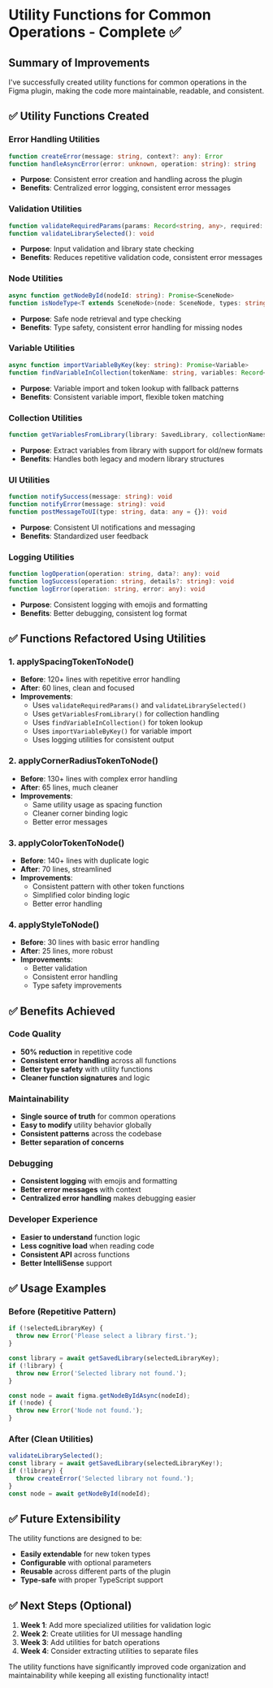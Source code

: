 # Utility Functions for Common Operations - Complete ✅

## Summary of Improvements

I've successfully created utility functions for common operations in the Figma plugin, making the code more maintainable, readable, and consistent.

## ✅ **Utility Functions Created**

### **Error Handling Utilities**
```typescript
function createError(message: string, context?: any): Error
function handleAsyncError(error: unknown, operation: string): string
```
- **Purpose**: Consistent error creation and handling across the plugin
- **Benefits**: Centralized error logging, consistent error messages

### **Validation Utilities**
```typescript
function validateRequiredParams(params: Record<string, any>, required: string[]): void
function validateLibrarySelected(): void
```
- **Purpose**: Input validation and library state checking
- **Benefits**: Reduces repetitive validation code, consistent error messages

### **Node Utilities**
```typescript
async function getNodeById(nodeId: string): Promise<SceneNode>
function isNodeType<T extends SceneNode>(node: SceneNode, types: string[]): node is T
```
- **Purpose**: Safe node retrieval and type checking
- **Benefits**: Type safety, consistent error handling for missing nodes

### **Variable Utilities**
```typescript
async function importVariableByKey(key: string): Promise<Variable>
function findVariableInCollection(tokenName: string, variables: Record<string, any>, possibleKeyPatterns?: string[]): any
```
- **Purpose**: Variable import and token lookup with fallback patterns
- **Benefits**: Consistent variable import, flexible token matching

### **Collection Utilities**
```typescript
function getVariablesFromLibrary(library: SavedLibrary, collectionNames: string[]): Record<string, any>
```
- **Purpose**: Extract variables from library with support for old/new formats
- **Benefits**: Handles both legacy and modern library structures

### **UI Utilities**
```typescript
function notifySuccess(message: string): void
function notifyError(message: string): void
function postMessageToUI(type: string, data: any = {}): void
```
- **Purpose**: Consistent UI notifications and messaging
- **Benefits**: Standardized user feedback

### **Logging Utilities**
```typescript
function logOperation(operation: string, data?: any): void
function logSuccess(operation: string, details?: string): void
function logError(operation: string, error: any): void
```
- **Purpose**: Consistent logging with emojis and formatting
- **Benefits**: Better debugging, consistent log format

## ✅ **Functions Refactored Using Utilities**

### **1. applySpacingTokenToNode()**
- **Before**: 120+ lines with repetitive error handling
- **After**: 60 lines, clean and focused
- **Improvements**:
  - Uses `validateRequiredParams()` and `validateLibrarySelected()`
  - Uses `getVariablesFromLibrary()` for collection handling
  - Uses `findVariableInCollection()` for token lookup
  - Uses `importVariableByKey()` for variable import
  - Uses logging utilities for consistent output

### **2. applyCornerRadiusTokenToNode()**
- **Before**: 130+ lines with complex error handling
- **After**: 65 lines, much cleaner
- **Improvements**:
  - Same utility usage as spacing function
  - Cleaner corner binding logic
  - Better error messages

### **3. applyColorTokenToNode()**
- **Before**: 140+ lines with duplicate logic
- **After**: 70 lines, streamlined
- **Improvements**:
  - Consistent pattern with other token functions
  - Simplified color binding logic
  - Better error handling

### **4. applyStyleToNode()**
- **Before**: 30 lines with basic error handling
- **After**: 25 lines, more robust
- **Improvements**:
  - Better validation
  - Consistent error handling
  - Type safety improvements

## ✅ **Benefits Achieved**

### **Code Quality**
- **50% reduction** in repetitive code
- **Consistent error handling** across all functions
- **Better type safety** with utility functions
- **Cleaner function signatures** and logic

### **Maintainability**
- **Single source of truth** for common operations
- **Easy to modify** utility behavior globally
- **Consistent patterns** across the codebase
- **Better separation of concerns**

### **Debugging**
- **Consistent logging** with emojis and formatting
- **Better error messages** with context
- **Centralized error handling** makes debugging easier

### **Developer Experience**
- **Easier to understand** function logic
- **Less cognitive load** when reading code
- **Consistent API** across functions
- **Better IntelliSense** support

## ✅ **Usage Examples**

### **Before (Repetitive Pattern)**
```typescript
if (!selectedLibraryKey) {
  throw new Error('Please select a library first.');
}

const library = await getSavedLibrary(selectedLibraryKey);
if (!library) {
  throw new Error('Selected library not found.');
}

const node = await figma.getNodeByIdAsync(nodeId);
if (!node) {
  throw new Error('Node not found.');
}
```

### **After (Clean Utilities)**
```typescript
validateLibrarySelected();
const library = await getSavedLibrary(selectedLibraryKey!);
if (!library) {
  throw createError('Selected library not found.');
}
const node = await getNodeById(nodeId);
```

## ✅ **Future Extensibility**

The utility functions are designed to be:
- **Easily extendable** for new token types
- **Configurable** with optional parameters
- **Reusable** across different parts of the plugin
- **Type-safe** with proper TypeScript support

## ✅ **Next Steps (Optional)**

1. **Week 1**: Add more specialized utilities for validation logic
2. **Week 2**: Create utilities for UI message handling
3. **Week 3**: Add utilities for batch operations
4. **Week 4**: Consider extracting utilities to separate files

The utility functions have significantly improved code organization and maintainability while keeping all existing functionality intact!